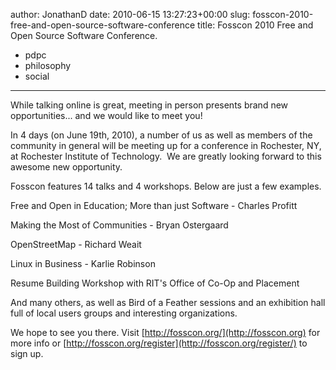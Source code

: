 author: JonathanD
date: 2010-06-15 13:27:23+00:00
slug: fosscon-2010-free-and-open-source-software-conference
title: Fosscon 2010 Free and Open Source Software Conference.
- pdpc
- philosophy
- social
---

While talking online is great, meeting in person presents brand new opportunities... and we would like to meet you!

In 4 days (on June 19th, 2010), a number of us as well as members of the community in general will be meeting up for a conference in Rochester, NY, at Rochester Institute of Technology.  We are greatly looking forward to this awesome new opportunity.

Fosscon features 14 talks and 4 workshops. Below are just a few examples.

Free and Open in Education; More than just Software - Charles Profitt

Making the Most of Communities - Bryan Ostergaard

OpenStreetMap - Richard Weait

Linux in Business - Karlie Robinson

Resume Building Workshop with RIT's Office of Co-Op and Placement

And many others, as well as Bird of a Feather sessions and an exhibition hall full of local users groups and interesting organizations.

We hope to see you there. Visit [http://fosscon.org/](http://fosscon.org) for more info or [http://fosscon.org/register](http://fosscon.org/register/) to sign up.
